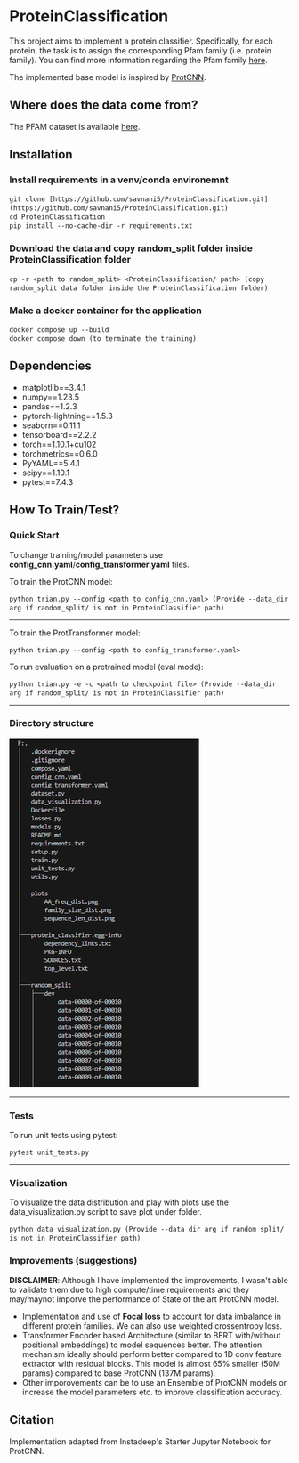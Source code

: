 # ProteinClassification


This project aims to implement a protein classifier. Specifically, for each protein, the task is to assign the corresponding
Pfam family (i.e. protein family). You can find more information regarding the Pfam family [here](https://en.wikipedia.org/wiki/Pfam). 

The implemented base model is inspired by [ProtCNN](https://www.biorxiv.org/content/10.1101/626507v3.full).

## Where does the data come from?

The PFAM dataset is available [here](https://www.kaggle.com/googleai/pfam-seed-random-split).


## Installation

### Install requirements in a venv/conda environemnt
```
git clone [https://github.com/savnani5/ProteinClassification.git](https://github.com/savnani5/ProteinClassification.git)
cd ProteinClassification
pip install --no-cache-dir -r requirements.txt
```

### Download the data and copy random_split folder inside ProteinClassification folder
```
cp -r <path to random_split> <ProteinClassification/ path> (copy random_split data folder inside the ProteinClassification folder)
```

### Make a docker container for the application
```
docker compose up --build
docker compose down (to terminate the training)
```

## Dependencies
- matplotlib==3.4.1
- numpy==1.23.5
- pandas==1.2.3
- pytorch-lightning==1.5.3
- seaborn==0.11.1
- tensorboard==2.2.2
- torch==1.10.1+cu102
- torchmetrics==0.6.0
- PyYAML==5.4.1
- scipy==1.10.1
- pytest==7.4.3
  

## How To Train/Test?

### Quick Start

To change training/model parameters use **config_cnn.yaml**/**config_transformer.yaml** files.

To train the ProtCNN model:
```
python trian.py --config <path to config_cnn.yaml> (Provide --data_dir arg if random_split/ is not in ProteinClassifier path) 
```
---

To train the ProtTransformer model:
```
python trian.py --config <path to config_transformer.yaml> 
```

To run evaluation on a pretrained model (eval mode):
```
python trian.py -e -c <path to checkpoint file> (Provide --data_dir arg if random_split/ is not in ProteinClassifier path)
```
---

### Directory structure
![dir_struct](git_assets/dir_tree.png)

---

### Tests

To run unit tests using pytest:
```
pytest unit_tests.py
```
---

### Visualization 

To visualize the data distribution and play with plots use the data_visualization.py script to save plot under </plots> folder.
```
python data_visualization.py (Provide --data_dir arg if random_split/ is not in ProteinClassifier path)
```

### Improvements (suggestions)

**DISCLAIMER**: Although I have implemented the improvements, I wasn't able to validate them due to high compute/time requirements and they may/maynot imporve the performance of State of the art ProtCNN model.

- Implementation and use of **Focal loss** to account for data imbalance in different protein families. We can also use weighted crossentropy loss.
- Transformer Encoder based Architecture (similar to BERT with/without positional embeddings) to model sequences better. The attention mechanism ideally should perform better compared to 1D conv feature extractor with residual blocks. This model is almost 65% smaller (50M params) compared to base ProtCNN (137M params).
- Other imporovements can be to use an Ensemble of ProtCNN models or increase the model parameters etc. to improve classification accuracy.  


## Citation

Implementation adapted from Instadeep's Starter Jupyter Notebook for ProtCNN.
